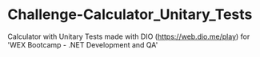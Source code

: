 # Challenge-Calculator_Unitary_Tests
Calculator with Unitary Tests made with DIO (https://web.dio.me/play) for 'WEX Bootcamp - .NET Development and QA'

